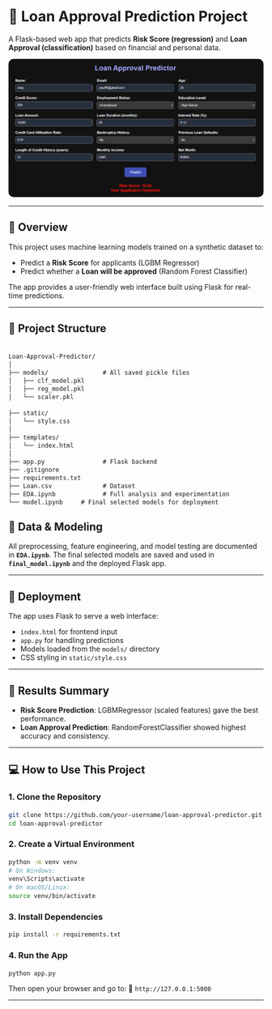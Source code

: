 # 🏦 Loan Approval Prediction Project

A Flask-based web app that predicts **Risk Score (regression)** and **Loan Approval (classification)** based on financial and personal data.

<img src="static/Screenshot.png" alt="Loan Approval Screenshot" width="700" style="border-radius: 10px;"/>

---

## 📌 Overview

This project uses machine learning models trained on a synthetic dataset to:

- Predict a **Risk Score** for applicants (LGBM Regressor)
- Predict whether a **Loan will be approved** (Random Forest Classifier)

The app provides a user-friendly web interface built using Flask for real-time predictions.

---

## 📁 Project Structure

```

Loan-Approval-Predictor/
│
├── models/               # All saved pickle files
│   ├── clf_model.pkl
│   ├── reg_model.pkl
│   └── scaler.pkl

├── static/
│   └── style.css
│
├── templates/
│   └── index.html
│
├── app.py                # Flask backend
├── .gitignore
├── requirements.txt
├── Loan.csv              # Dataset
├── EDA.ipynb             # Full analysis and experimentation
└── model.ipynb     # Final selected models for deployment

````



## 🔧 Data & Modeling

All preprocessing, feature engineering, and model testing are documented in **`EDA.ipynb`**. The final selected models are saved and used in **`final_model.ipynb`** and the deployed Flask app.

---

## 🚀 Deployment

The app uses Flask to serve a web interface:

- `index.html` for frontend input
- `app.py` for handling predictions
- Models loaded from the `models/` directory
- CSS styling in `static/style.css`

---

## 🧠 Results Summary

- **Risk Score Prediction**: LGBMRegressor (scaled features) gave the best performance.
- **Loan Approval Prediction**: RandomForestClassifier showed highest accuracy and consistency.

---

## 💻 How to Use This Project

### 1. Clone the Repository

```bash
git clone https://github.com/your-username/loan-approval-predictor.git
cd loan-approval-predictor
````

### 2. Create a Virtual Environment

```bash
python -m venv venv
# On Windows:
venv\Scripts\activate
# On macOS/Linux:
source venv/bin/activate
```

### 3. Install Dependencies

```bash
pip install -r requirements.txt
```

### 4. Run the App

```bash
python app.py
```

Then open your browser and go to:
📍 `http://127.0.0.1:5000`

---


